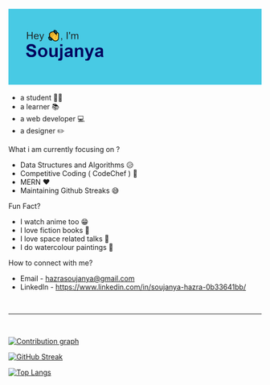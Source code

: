 <!-- ###  HEY &#128075;
### I am Soujanya &#x1F603; -->
![header](https://raw.githubusercontent.com/soujo/soujo/master/header.png)

* a student &#128104;&#8205;&#127891;
* a learner &#128218;
* a web developer &#128187;
* a designer &#9999;&#65039;

What i am currently focusing on ?

* Data Structures and Algorithms &#128549;
* Competitive Coding ( CodeChef ) &#128640;
* MERN &#10084;&#65039;
* Maintaining Github Streaks &#128517;
  
Fun Fact?

* I watch anime too &#128513;
* I love fiction books &#128216;
* I love space related talks &#127756;
* I do watercolour paintings &#127912;

How to connect with me?

* Email - hazrasoujanya@gmail.com
* LinkedIn - https://www.linkedin.com/in/soujanya-hazra-0b33641bb/

<br>
<hr>
<br>



[![Contribution graph](https://activity-graph.herokuapp.com/graph?username=soujo&theme=react-dark)](https://github.com/ashutosh00710/github-readme-activity-graph)


[![GitHub Streak](https://github-readme-streak-stats.herokuapp.com/?user=soujo&theme=dark)](https://git.io/streak-stats)




[![Top Langs](https://github-readme-stats.vercel.app/api/top-langs/?username=soujo&layout=compact&theme=dark)](https://github.com/anuraghazra/github-readme-stats)


<!-- 
[![GitHub Stats](https://github-readme-stats.vercel.app/api/?username=soujo&count_private=true&theme=tokyonight&showicons=true)]() -->

<!-- [![trophy](https://github-profile-trophy.vercel.app/?username=soujo&theme=onedark)]((https://github.com/ryo-ma/github-profile-trophy)) -->
<!-- [![GitHub Language Stats](https://github-readme-stats.vercel.app/api/top-langs/?username=soujo&langs_count=5&theme=tokyonight)]() -->